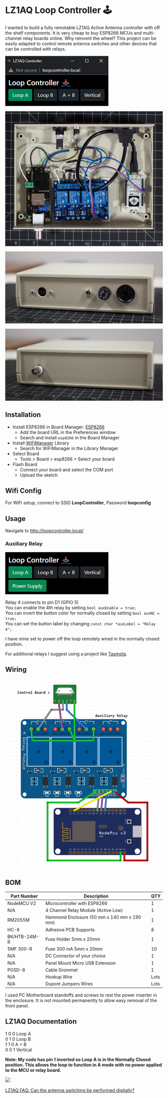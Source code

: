 # LZ1AQ Loop Controller 🕹️

I wanted to build a fully remotable LZ1AQ Active Antenna controller with off the shelf components. It is very cheap to buy ESP8266 MCUs and multi-channel relay boards online. Why reinvent the wheel? This project can be easily adapted to control remote antenna switches and other devices that can be controlled with relays.

![](images/screenshot.png)

![](images/controller-1.jpg)

![](images/controller-2.jpg)

![](images/controller-3.jpg)

## Installation

- Install ESP8266 in Board Manager: [ESP8266](https://github.com/esp8266/Arduino#installing-with-boards-manager)
    - Add the board URL in the Preferences window
    - Search and install `esp8266` in the Board Manager
- Install [WiFiManager](https://github.com/tzapu/WiFiManager)
 Library 
   - Search for WiFiManager in the Library Manager
- Select Board
   - Tools > Board > esp8266 > Select your board
- Flash Board
   - Connect your board and select the COM port
   - Upload the sketch
   
## Wifi Config

For WiFi setup, connect to SSID **LoopController**, Password **loopconfig**

## Usage

Navigate to http://loopcontroller.local/

### Auxiliary Relay

![Aux relay](images/aux-relay.png)

Relay 4 connects to pin D1 (GPIO 5)  
You can enable the 4th relay by setting `bool auxEnable = true;`  
You can invert the button color for normally closed by setting `bool auxNC = true;`  
You can set the button label by changing `const char *auxLabel = "Relay 4";`

I have mine set to power off the loop remotely wired in the normally closed position.

For additional relays I suggest using a project like [Tasmota](https://tasmota.github.io/docs/).

## Wiring

![Wiring Diagram](images/schematic.png)

## BOM

| Part Number | Description | QTY |
|---|---|---|
| NodeMCU V2 | Microcontroller with ESP8266 | 1 |
| N/A | 4 Channel Relay Module (Active Low) | 1 |
| RM2055M | Hammond Enclosure (50 mm x 140 mm x 190 mm) | 1 |
| HC-6 | Adhesive PCB Supports | 8 |
| BK/HTB-24M-R | Fuse Holder 5mm x 20mm	| 1 |
| 5MF 300-R	| Fuse 300 mA 5mm x 20mm| 10 |
| N/A | DC Connector of your choice | 1 |
| N/A |Panel Mount Micro USB Extension | 1 |
| PGSD-8 | Cable Grommet | 1 |
| N/A | Hookup Wire | Lots |
| N/A | Dupont Jumpers Wires | Lots |

I used PC Motherboard standoffs and screws to rest the power inserter in the enclosure. It is not mounted permanently to allow easy removal of the front panel.

## LZ1AQ Documentation

1 0 0 Loop A  
0 1 0 Loop B  
1 1 0 A + B  
0 0 1 Vertical  

**Note: My code has pin 1 inverted so Loop A is in the Normally Closed position. This allows the loop to function in A mode with no power applied to the MCU or relay board.**

![](http://active-antenna.eu/wp-content/uploads/2014/03/digital-control-aaa-faq.jpg)

[LZ1AQ FAQ: Can the antenna switching be performed digitally?](http://active-antenna.eu/amplifier-kit/faq-aaa-1b/#antenna-swith)